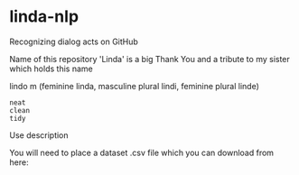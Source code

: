 linda-nlp
=========

Recognizing dialog acts on GitHub

Name of this repository 'Linda' is a big Thank You and a tribute to my sister which holds this name

lindo m (feminine linda, masculine plural lindi, feminine plural linde)

    neat
    clean
    tidy

Use description

You will need to place a dataset .csv file which you can download from here: